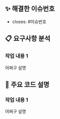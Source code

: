## ✨ 해결한 이슈번호
<!-- 해결한 이슈 번호를 작성해주세요 (Ex. #4) -->
- closes: #이슈번호

## 📋 요구사항 분석
<!-- 해당 API에 대한 요구사항(사용자 플로우)을/를 설명해주세요 -->
### 작업 내용 1
어쩌구 설명

## 📢 주요 코드 설명
<!-- 해당 PR에서 공유해야하는 부분이나, 특별히 리뷰어가 확인해야하는 코드가 있다면 코드와 함께 공유해주세요 -->
### 작업 내용 1
어쩌구 설명
